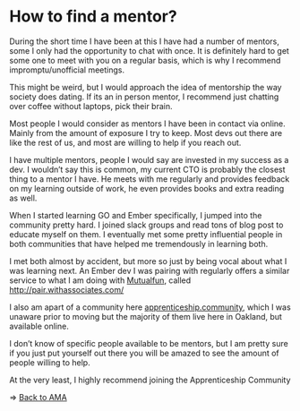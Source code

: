 # How to find a mentor?

During the short time I have been at this I have had a number of mentors, some I only had the opportunity to chat with once. It is definitely hard to get some one to meet with you on a regular basis, which is why I recommend impromptu/unofficial meetings. 

This might be weird, but I would approach the idea of mentorship the way society does dating. If its an in person mentor, I recommend just chatting over coffee without laptops, pick their brain.

Most people I would consider as mentors I have been in contact via online. Mainly from the amount of exposure I try to keep. Most devs out there are like the rest of us, and most are willing to help if you reach out. 

I have multiple mentors, people I would say are invested in my success as a dev. I wouldn’t say this is common, my current CTO is probably the closest thing to a mentor I have. He meets with me regularly and provides feedback on my learning outside of work, he even provides books and extra reading as well. 

When I started learning GO and Ember specifically, I jumped into the community pretty hard. I joined slack groups and read tons of blog post to educate myself on them. I eventually met some pretty influential people in both communities that have helped me tremendously in learning both. 

I met both almost by accident, but more so just by being vocal about what I was learning next. An Ember dev I was pairing with regularly offers a similar service to what I am doing with [Mutualfun](http://Mutualfun.io), called http://pair.withassociates.com/

I also am apart of a community here [apprenticeship.community](https://apprenticeship.community/), which I was unaware prior to moving but the majority of them live here in Oakland, but available online.

I don’t know of specific people available to be mentors, but I am pretty sure if you just put yourself out there you will be amazed to see the amount of people willing to help. 

At the very least, I highly recommend joining the Apprenticeship Community 

=> [Back to AMA](https://github.com/brianllamar/ama/blob/master/README.md)
